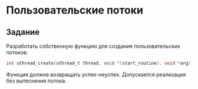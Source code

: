 # Пользовательские потоки

## Задание

Разработать собственную функцию для создания пользовательских потоков:

```C
int uthread_create(uthread_t thread, void *(start_routine), void *arg);
```

Функция должна возвращать успех-неуспех. Допускается реализация без вытеснения потока.

